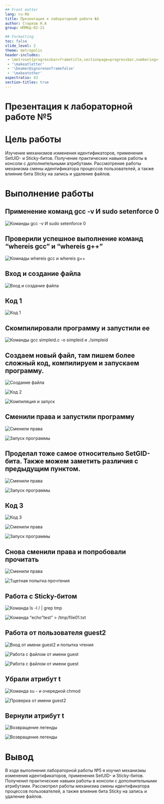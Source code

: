 ```yaml
---
## Front matter
lang: ru-RU
title: Презентация к лабораторной работе №5
author: Старков Н.А
group: НПМбд-02-21

## Formatting
toc: false
slide_level: 2
theme: metropolis
header-includes: 
 - \metroset{progressbar=frametitle,sectionpage=progressbar,numbering=fraction}
 - '\makeatletter'
 - '\beamer@ignorenonframefalse'
 - '\makeatother'
aspectratio: 43
section-titles: true
---
```


# Презентация к лабораторной работе №5

# Цель работы

Изучение механизмов изменения идентификаторов, применения SetUID- и
Sticky-битов. Получение практических навыков работы в консоли с дополнительными атрибутами. Рассмотрение работы механизма смены идентификатора
процессов пользователей, а также влияние бита Sticky на запись и удаление
файлов.

# Выполнение работы

## Применение команд gcc -v И sudo setenforce 0

![Команды gcc -v И sudo setenforce 0](image/1.png)

## Проверили успешное выполнение команд “whereis gcc” и “whereis g++”

![Комнады whereis gcc и whereis g++ ](image/2.png)

## Вход и создание файла

![Вход и создание файла](image/3.png)

## Код 1

![Код 1](image/4.png)

## Скомпилировали программу и запустили ее 

![Команды gcc simpleid.c -o simpleid и ./simpleid](image/5.png)

## Создаем новый файл, там пишем более сложный код, компилируем и запускаем программу.

![Создание файла](image/6.png)

![Код 2](image/7.png)

![Компиляция и запуск](image/8.png)

## Сменили права и запустили программу

![Сменили права](image/9.png)

![Запуск программы](image/10.png)

## Проделал тоже самое относительно SetGID-бита. Также можем заметить различия с предыдущим пунктом.

![Сменили права](image/11.png)

![Запуск программы](image/12.png)

## Код 3

![Код 3](image/13.png)

![Сменили права](image/14.png)

![Запуск программы](image/15.png)

## Снова сменили права и попробовали прочитать

![Сменили права](image/16.png)

![Тщетная попытка прочтения](image/17.png)

## Работа с Sticky-битом

![Команда ls -l / | grep tmp](image/18.png)

![Команда “echo”test” > /tmp/file01.txt](image/19.png)

## Работа от пользователя guest2

![Вход от имени guest2 и попытка чтения](image/20.png)

![Работа с файлом от имени guest](image/21.png)

![Работа с файлом от имени guest](image/22.png)

## Убрали атрибут t

![Команда su - и очередной chmod](image/23.png)

![Проверка от имени guest2](image/24.png)

## Вернули атрибут t
![Возвращение легенды](image/25.png)

![Возвращение легенды](image/25.png)

# Вывод 

В ходе выполнения лабораторной работы №5 я изучил механизмы изменения идентификаторов, применения SetUID- и Sticky-битов. Полученил практические навыки работы в консоли с дополнительными атрибутами. Рассмотрел работы механизма смены идентификатора процессов пользователей, а также влияние бита Sticky на запись и удаление файлов.